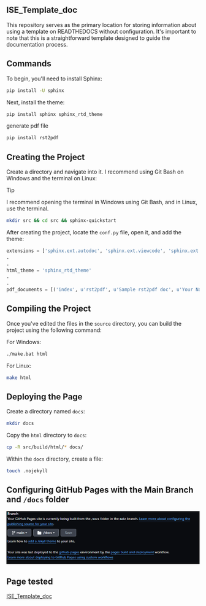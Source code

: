 ## ISE_Template_doc

This repository serves as the primary location for storing information about using a template on READTHEDOCS without configuration. It's important to note that this is a straightforward template designed to guide the documentation process.

## Commands 

To begin, you'll need to install Sphinx:
```bash
pip install -U sphinx
```

Next, install the theme:
```bash
pip install sphinx sphinx_rtd_theme
```
generate pdf file

```bash
pip install rst2pdf
```

## Creating the Project

Create a directory and navigate into it. I recommend using Git Bash on Windows and the terminal on Linux:
> [!TIP]
> I recommend opening the terminal in Windows using Git Bash, and in Linux, use the terminal.

```bash
mkdir src && cd src && sphinx-quickstart
```

After creating the project, locate the `conf.py` file, open it, and add the theme:
```python
extensions = ['sphinx.ext.autodoc', 'sphinx.ext.viewcode', 'sphinx.ext.napoleon', 'rst2pdf.pdfbuilder']
.
.
html_theme = 'sphinx_rtd_theme'
.
.
pdf_documents = [('index', u'rst2pdf', u'Sample rst2pdf doc', u'Your Name'),]

```

## Compiling the Project

Once you've edited the files in the `source` directory, you can build the project using the following command:

For Windows:
```bash
./make.bat html
```

For Linux:
```bash
make html
```

## Deploying the Page 

Create a directory named `docs`:
```bash
mkdir docs
```

Copy the `html` directory to `docs`:
```bash
cp -R src/build/html/* docs/
```

Within the `docs` directory, create a file:
```bash
touch .nojekyll
```

## Configuring GitHub Pages with the Main Branch and `/docs` folder

![Configuring GitHub Pages](./images/pages.png)



## Page tested

[ISE_Template_doc](https://cesarbautista10.github.io/ISE_Template_doc/)